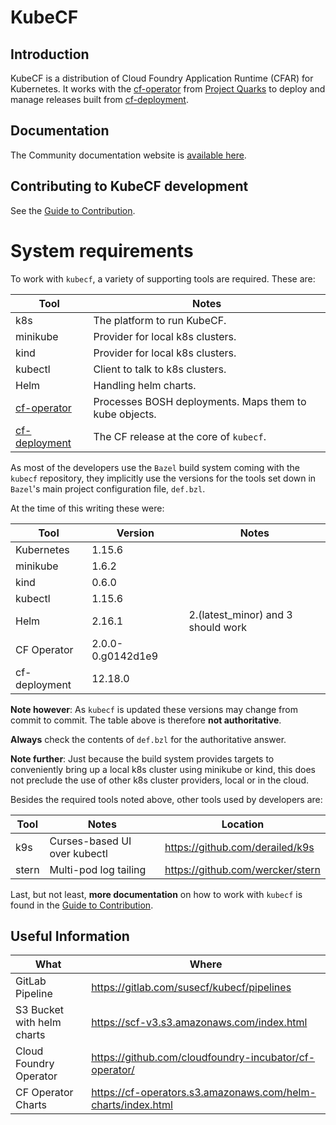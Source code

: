# KubeCF

## Introduction

KubeCF is a distribution of Cloud Foundry Application Runtime (CFAR) for Kubernetes. 
It works with the [cf-operator] from [Project Quarks] to deploy and manage releases built from [cf-deployment].

[cf-operator]:   https://github.com/cloudfoundry-incubator/cf-operator/
[Project Quarks]:           https://www.cloudfoundry.org/project-quarks/
[cf-deployment]: https://github.com/cloudfoundry/cf-deployment/
[Docs]:                     https://kubecf.suse.dev/

## Documentation

The Community documentation website is [available here](https://kubecf.suse.dev/).

## Contributing to KubeCF development

See the [Guide to Contribution](doc/Contribute.md).

# System requirements

To work with `kubecf`, a variety of supporting tools are required.
These are:

| Tool          | Notes                                                  |
|---            |---                                                     |
|k8s            | The platform to run KubeCF.                            |
|minikube       | Provider for local k8s clusters.                       |
|kind           | Provider for local k8s clusters.                       |
|kubectl        | Client to talk to k8s clusters.                        |
|Helm           | Handling helm charts.                                  |
|[cf-operator]  | Processes BOSH deployments. Maps them to kube objects. |
|[cf-deployment]| The CF release at the core of `kubecf`.                |

As most of the developers use the `Bazel` build system coming with the
`kubecf` repository, they implicitly use the versions for the tools
set down in `Bazel`'s main project configuration file, `def.bzl`.

At the time of this writing these were:

| Tool         | Version           | Notes                              |
|---           |---                |---                                 |
|Kubernetes    | 1.15.6            |                                    |
|minikube      | 1.6.2             |                                    |
|kind          | 0.6.0             |                                    |
|kubectl       | 1.15.6            |                                    |
|Helm          | 2.16.1            | 2.(latest_minor) and 3 should work |
|CF Operator   | 2.0.0-0.g0142d1e9 |                                    |
|cf-deployment | 12.18.0           |                                    |

__Note however__: As `kubecf` is updated these versions may change
from commit to commit.  The table above is therefore
__not authoritative__.

__Always__ check the contents of `def.bzl` for the authoritative
answer.

__Note further__: Just because the build system provides targets to
conveniently bring up a local k8s cluster using minikube or kind, this
does not preclude the use of other k8s cluster providers, local or in
the cloud.

Besides the required tools noted above, other tools used by developers
are:

| Tool  | Notes                         | Location                         |
|---    |---                            |---                               |
|k9s    | Curses-based UI over kubectl  | https://github.com/derailed/k9s  |
|stern  | Multi-pod log tailing         | https://github.com/wercker/stern |

Last, but not least, __more documentation__ on how to work with
`kubecf` is found in the [Guide to Contribution](doc/Contribute.md).

## Useful Information

| What                       | Where                                                        |
| -------------------------- | ------------------------------------------------------------ |
| GitLab Pipeline            | https://gitlab.com/susecf/kubecf/pipelines                   |
| S3 Bucket with helm charts | https://scf-v3.s3.amazonaws.com/index.html                   |
| Cloud Foundry Operator     | https://github.com/cloudfoundry-incubator/cf-operator/       |
| CF Operator Charts         | https://cf-operators.s3.amazonaws.com/helm-charts/index.html |
